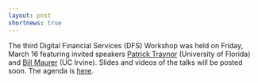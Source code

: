 ```yaml
---
layout: post
shortnews: true
---
```

The third Digital Financial Services (DFS) Workshop was held on Friday,  March 16 featuring invited speakers [Patrick Traynor](https://www.cise.ufl.edu/~traynor/) (University of Florida) and [Bill Maurer](http://faculty.sites.uci.edu/wmmaurer/) (UC Irvine).  Slides and videos of the talks will be posted soon.  The agenda is [here](http://dfs.cs.washington.edu/docs/announce/workshop_2018_03_16.pdf).  



